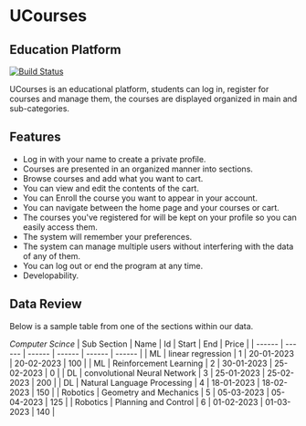 # UCourses
## Education Platform

[![Build Status](https://travis-ci.org/joemccann/dillinger.svg?branch=master)](https://travis-ci.org/joemccann/dillinger)

UCourses is an educational platform, students can log in,
register for courses and manage them,
the courses are displayed organized in main and sub-categories.

## Features

- Log in with your name to create a private profile.
- Courses are presented in an organized manner into sections.
- Browse courses and add what you want to cart.
- You can view and edit the contents of the cart.
- You can Enroll the course you want to appear in your account.
- You can navigate between the home page and your courses or cart.
- The courses you've registered for will be kept on your profile so you can easily access them.
- The system will remember your preferences.
- The system can manage multiple users without interfering with the data of any of them.
- You can log out or end the program at any time.
- Developability.

## Data Review

Below is a sample table from one of the sections within our data.

*Computer Scince*
| Sub Section | Name | Id | Start | End | Price |
| ------ | ------ | ------ | ------ | ------ | ------ |
|    ML    |      linear regression       | 1  | 20-01-2023 | 20-02-2023 |  100  |
|    ML    |    Reinforcement Learning    | 2  | 30-01-2023 | 25-02-2023 |   0   |
|    DL    | convolutional Neural Network | 3  | 25-01-2023 | 25-02-2023 |  200  |
|    DL    | Natural Language Processing  | 4  | 18-01-2023 | 18-02-2023 |  150  |
| Robotics |    Geometry and Mechanics    | 5  | 05-03-2023 | 05-04-2023 |  125  |
| Robotics |    Planning and Control      | 6  | 01-02-2023 | 01-03-2023 |  140  |

